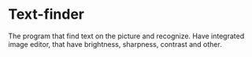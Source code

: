 # Text-finder
The program that find text on the picture and recognize. Have integrated image editor, that have brightness, sharpness, contrast and other.
